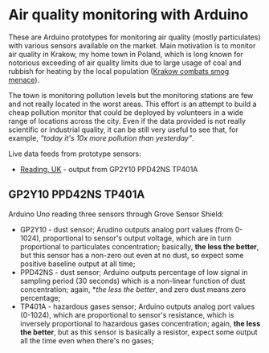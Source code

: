 # Air quality monitoring with Arduino

These are Arduino prototypes for monitoring air quality (mostly particulates) with various sensors available on the market. Main motivation is to monitor air quality in Krakow, my home town in Poland, which is long known for notorious exceeding of air quality limits due to large usage of coal and rubbish for heating by the local population ([Krakow combats smog menace](http://www.thenews.pl/1/6/Artykul/152431,Krakow-combats-smog-menace)).

The town is monitoring pollution levels but the monitoring stations are few and not really located in the worst areas. This effort is an attempt to build a cheap pollution monitor that could be deployed by volunteers in a wide range of locations across the city. Even if the data provided is not really scientific or industrial quality, it can be still very useful to see that, for example, *"today it's 10x more pollution than yesterday"*.

Live data feeds from prototype sensors:

* [Reading, UK](https://xively.com/feeds/448897705) - output from GP2Y10 PPD42NS TP401A

## GP2Y10 PPD42NS TP401A
Arduino Uno reading three sensors through Grove Sensor Shield:

* GP2Y10 - dust sensor; Arudino outputs analog port values (from 0-1024), proportional to sensor's output voltage, which are in turn proportional to particulates concentration; basically, **the less the better**, but this sensor has a non-zero out even at no dust, so expect some positive baseline output at all time;
* PPD42NS - dust sensor; Arduino outputs percentage of low signal in sampling period (30 seconds) which is a non-linear function of dust concentration; again, **the less the better*, and zero dust means zero percentage;
* TP401A - hazardous gases sensor; Arduino outputs analog port values (0-1024), which are proportional to sensor's resistance, which is inversely proportional to hazardous gases concentration; again, **the less the better**, but as this sensor is basically a resistor, expect some output all the time even when there's no gases;
 


